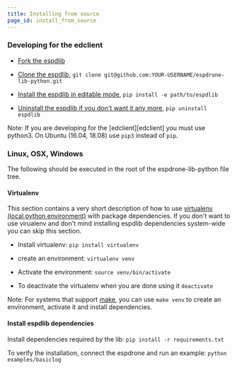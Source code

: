 ```yaml
---
title: Installing from source
page_id: install_from_source 
---
```

### Developing for the edclient
* [Fork the espdlib](https://help.github.com/articles/fork-a-repo/)
* [Clone the espdlib](https://help.github.com/articles/cloning-a-repository/), `git clone git@github.com:YOUR-USERNAME/espdrone-lib-python.git`
* [Install the espdlib in editable mode](http://pip-python3.readthedocs.org/en/latest/reference/pip_install.html?highlight=editable#editable-installs), `pip install -e path/to/espdlib` 


* [Uninstall the espdlib if you don't want it any more](http://pip-python3.readthedocs.org/en/latest/reference/pip_uninstall.html), `pip uninstall espdlib`

Note: If you are developing for the [edclient][edclient] you must use python3. On Ubuntu (16.04, 18.08) use `pip3` instead of `pip`.

### Linux, OSX, Windows

The following should be executed in the root of the espdrone-lib-python file tree.

#### Virtualenv
This section contains a very short description of how to use [virtualenv (local python environment)](https://virtualenv.pypa.io/en/latest/) 
with package dependencies. If you don't want to use virualenv and don't mind installing espdlib dependencies system-wide
you can skip this section.

* Install virtualenv: `pip install virtualenv`
* create an environment: `virtualenv venv`
* Activate the environment: `source venv/bin/activate`


* To deactivate the virtualenv when you are done using it `deactivate`

Note: For systems that support [make](https://www.gnu.org/software/make/manual/html_node/Simple-Makefile.html), you can use `make venv` to
create an environment, activate it and install dependencies.

#### Install espdlib dependencies
Install dependencies required by the lib: `pip install -r requirements.txt`

To verify the installation, connect the espdrone and run an example: `python examples/basiclog`
